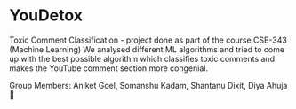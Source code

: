 # YouDetox
Toxic Comment Classification - project done as part of the course CSE-343 (Machine Learning)
We analysed different ML algorithms and tried to come up with the best possible algorithm which classifies toxic comments and makes the YouTube comment section more congenial.

Group Members: Aniket Goel, Somanshu Kadam, Shantanu Dixit, Diya Ahuja :green_heart:
